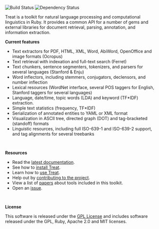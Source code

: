 ![Build Status](https://secure.travis-ci.org/louismullie/treat.png) ![Dependency Status](https://gemnasium.com/louismullie/treat.png)

Treat is a toolkit for natural language processing and computational linguistics in Ruby. It provides a common API for a number of gems and external libraries for document retrieval, parsing, annotation, and information extraction.

**Current features**

* Text extractors for PDF, HTML, XML, Word, AbiWord, OpenOffice and image formats (Ocropus)
* Text retrieval with indexation and full-text search (Ferret)
* Text chunkers, sentence segmenters, tokenizers, and parsers for several languages (Stanford & Enju)
* Word inflectors, including stemmers, conjugators, declensors, and number inflection
* Lexical resources (WordNet interface, several POS taggers for English, Stanford taggers for several languages)
* Language, date/time, topic words (LDA) and keyword (TF*IDF) extraction.
* Simple text statistics (frequency, TF*IDF)
* Serialization of annotated entities to YAML or XML format
* Visualization in ASCII tree, directed graph (DOT) and tag-bracketed (standoff) formats
* Linguistic resources, including full ISO-639-1 and ISO-639-2 support, and tag alignments for several treebanks

<br>

**Resources**

* Read the [latest documentation](http://rubydoc.info/github/louismullie/treat/master/frames).
* See how to [install Treat](https://github.com/louismullie/treat/wiki/Installing-Treat).
* Learn how to [use Treat](https://github.com/louismullie/treat/wiki/Using-Treat).
* Help out by [contributing to the project](https://github.com/louismullie/treat/wiki/Contributing-to-Treat).
* View a list of [papers](https://github.com/louismullie/treat/wiki/Papers) about tools included in this toolkit.
* Open an [issue](https://github.com/louismullie/treat/issues).
 
<br>

**License**

This software is released under the [GPL License](https://github.com/louismullie/treat/wiki/License-Information) and includes software released under the GPL, Ruby, Apache 2.0 and MIT licenses.